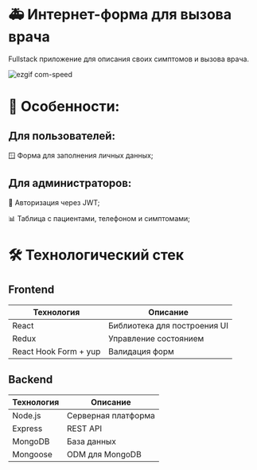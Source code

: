 # 🚑 Интернет-форма для вызова врача

Fullstack приложение для описания своих симптомов и вызова врача.

![ezgif com-speed](https://github.com/user-attachments/assets/28ff147e-7c40-4b8a-9f92-1fb5aeaf631e)

# 📌 Особенности:

## Для пользователей:

🪟 Форма для заполнения личных данных;

## Для администраторов:

🔐 Авторизация через JWT;

📊 Таблица с пациентами, телефоном и симптомами;

# 🛠️ Технологический стек

## Frontend

| Технология            | Описание                     |
| --------------------- | ---------------------------- |
| React                 | Библиотека для построения UI |
| Redux                 | Управление состоянием        |
| React Hook Form + yup | Валидация форм               |

## Backend

| Технология | Описание            |
| ---------- | ------------------- |
| Node.js    | Серверная платформа |
| Express    | REST API            |
| MongoDB    | База данных         |
| Mongoose   | ODM для MongoDB     |
